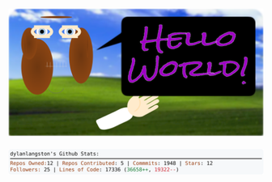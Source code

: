 <!-- 
Version 2.0.225
Built Tue Mar 18 2025 23:10:59 GMT+0000 (Coordinated Universal Time)
-->

<h1 align="center">
  <a href="https://github.com/dylanlangston/dylanlangston/tree/master/src" title="Click to View Source">
    <picture width="100%" alt="Dylan">
      <source media="(prefers-color-scheme: dark)" srcset="dylan-dark.svg?version=2.0.225">
      <img src="dylan-light.svg?version=2.0.225" alt="Dylan">
    </picture>
  </a>
</h1>

<div align="center">
  <picture width="100%" alt="Profile Info and Stats">
    <source media="(prefers-color-scheme: dark)" srcset="stats-dark.svg?version=2.0.225">
    <img src="stats-light.svg?version=2.0.225" alt="Profile Info and Stats">
  </picture>
</div>
